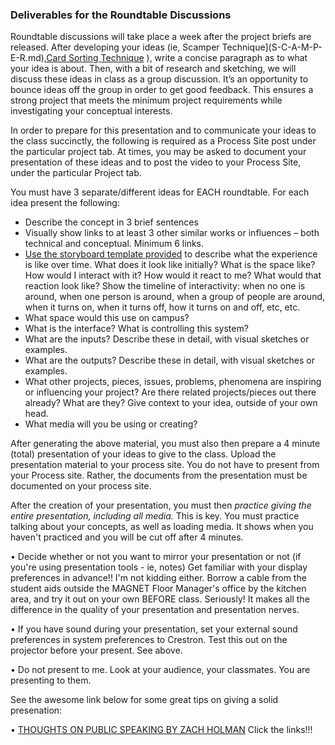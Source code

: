### Deliverables for the Roundtable Discussions 

Roundtable discussions will take place a week after the project briefs are released. After developing your ideas (ie, Scamper Technique](S-C-A-M-P-E-R.md),[Card Sorting Technique](cardSortingTechnique.md) ), write a concise paragraph as to what your idea is about. Then, with a bit of research and sketching, we will discuss these ideas in class as a group discussion. It’s an opportunity to bounce ideas off the group in order to get good feedback. This ensures a strong project that meets the minimum project requirements while investigating your conceptual interests.

In order to prepare for this presentation and to communicate your ideas to the class succinctly, the following is required as a Process Site post under the particular project tab. At times, you may be asked to document your presentation of these ideas and to post the video to your Process Site, under the particular Project tab.

You must have 3 separate/different ideas for EACH roundtable. For each idea present the following:

<ul>
<li>Describe the concept in 3 brief sentences</li> 
<li>Visually show links to at least 3 other similar works or influences – both technical and conceptual. Minimum 6 links. </li>
<li><a href ="storyboardTemplates">Use the storyboard template provided</a> to describe what the experience is like over time. What does it look like initially? What is the space like? How would I interact with it? How would it react to me? What would that reaction look like? Show the timeline of interactivity: when no one is around, when one person is around, when a group of people are around, when it turns on, when it turns off, how it turns on and off, etc, etc.</li>
<li>What space would this use on campus?</li>
<li>What is the interface? What is controlling this system?</li>
<li> What are the inputs? Describe these in detail, with visual sketches or examples.</li>
<li> What are the outputs? Describe these in detail, with visual sketches or examples.</li>
<li> What other projects, pieces, issues, problems, phenomena are inspiring or influencing your project? Are there related projects/pieces out there already? What are they? Give context to your idea, outside of your own head. </li> 
<li> What media will you be using or creating? </li>
</ul>

After generating the above material, you must also then prepare a 4 minute (total) presentation of your ideas to give to the class. Upload the presentation material to your process site. You do not have to present from your Process site. Rather, the documents from the presentation must be documented on your process site.

After the creation of your presentation, you must then _practice giving the entire presentation, including all media._ This is key. You must practice talking about your concepts, as well as loading media. It shows when you haven't practiced and you will be cut off after 4 minutes.

• Decide whether or not you want to mirror your presentation or not (if you're using presentation tools - ie, notes)
Get familiar with your display preferences in advance!! I'm not kidding either. Borrow a cable from the student aids outside the MAGNET Floor Manager's office by the kitchen area, and try it out on your own BEFORE class. Seriously! It makes all the difference in the quality of your presentation and presentation nerves.

• If you have sound during your presentation, set your external sound preferences in system preferences to Crestron. Test this out on the projector before your present. See above.

• Do not present to me. Look at your audience, your classmates. You are presenting to them.

See the awesome link below for some great tips on giving a solid presenation:

• [THOUGHTS ON PUBLIC SPEAKING BY ZACH HOLMAN](http://speaking.io/) Click the links!!!